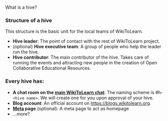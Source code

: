 What is a hive?

### Structure of a hive

This structure is the basic unit for the local teams of WikiToLearn.

* **Hive leader**: The point of contact with the rest of WikiToLearn project.
* (optional) **Hive executive team**: A group of people who help the leader run the hive.
* **Hive contributor**: The main contributor of the hive. Takes care of running the events and attracting new people in the creation of Open Collaborative Educational Resources.

### Every hive has:

* **A chat room on the [main WikiToLearn chat](https://chat.wikitolearn.org)**: The naming scheme is #h-`<hive name>`. We will create one for you upon approval of your hive.
* **Blog account**: An official account on https://blogs.wikitolearn.org.
* **[Meta](https://meta.wikitolearn.org) page** (optional): A meta page to act as homepage
* ...more?

